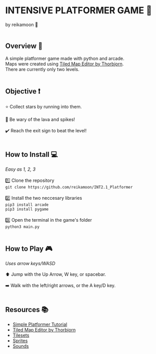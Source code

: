 # INTENSIVE PLATFORMER GAME :space_invader:
by reikamoon :ribbon:<br><br>

## Overview :pushpin:
A simple platformer game made with python and arcade.<br>
Maps were created using [Tiled Map Editor by Thorbjorn](https://thorbjorn.itch.io/tiled).<br>
There are currently only two levels. <br><br>

## Objective :heavy_exclamation_mark:
:star: Collect stars by running into them. <br><br>
:no_entry_sign: Be wary of the lava and spikes!<br><br>
:heavy_check_mark: Reach the exit sign to beat the level! <br><br>

## How to Install :computer:
*Easy as 1, 2, 3* <br><br>
:one:  Clone the repository <br>
`git clone https://github.com/reikamoon/INT2.1_Platformer` <br><br>
:two: Install the two neccesary libraries <br>
`pip3 install arcade`<br>
`pip3 install pygame`<br><br>
:three: Open the terminal in the game's folder <br>
`python3 main.py` <br><br>

## How to Play :video_game:
*Uses arrow keys/WASD*<br><br>
:arrow_up: Jump with the Up Arrow, W key, or spacebar.<br><br>
:arrow_right: Walk with the left/right arrows, or the A key/D key.<br><br>

## Resources :books:
- [Simple Platformer Tutorial](https://arcade.academy/examples/platform_tutorial/index.html#)
- [Tiled Map Editor by Thorbjorn](https://thorbjorn.itch.io/tiled)
- [Tilesets](https://www.kenney.nl/assets?t=platformer)<br>
- [Sprites](https://www.kenney.nl/assets/toon-characters-1)<br>
- [Sounds](https://www.kenney.nl/assets?q=audio)<br>
